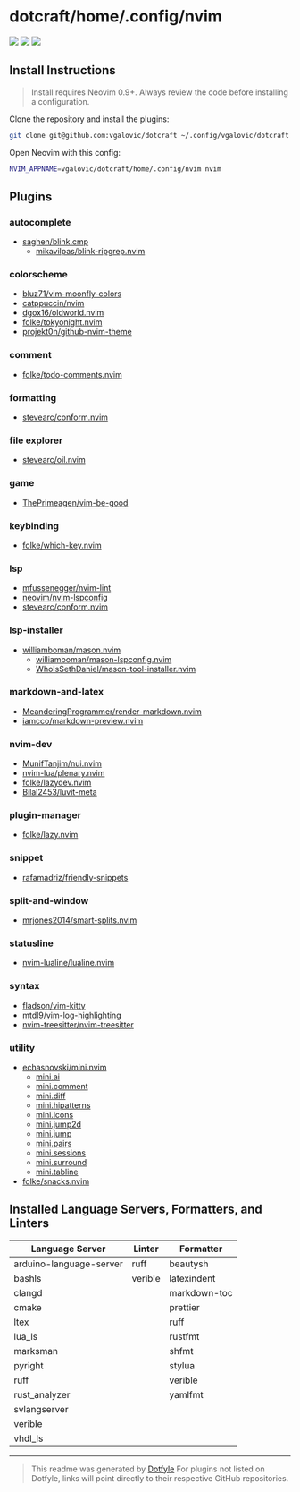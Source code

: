 # dotcraft/home/.config/nvim

<a href="https://dotfyle.com/vgalovic/dotcraft-home-config-nvim"><img src="https://dotfyle.com/vgalovic/dotcraft-home-config-nvim/badges/plugins?style=flat" /></a>
<a href="https://dotfyle.com/vgalovic/dotcraft-home-config-nvim"><img src="https://dotfyle.com/vgalovic/dotcraft-home-config-nvim/badges/leaderkey?style=flat" /></a>
<a href="https://dotfyle.com/vgalovic/dotcraft-home-config-nvim"><img src="https://dotfyle.com/vgalovic/dotcraft-home-config-nvim/badges/plugin-manager?style=flat" /></a>

## Install Instructions

> Install requires Neovim 0.9+. Always review the code before installing a configuration.

Clone the repository and install the plugins:

```sh
git clone git@github.com:vgalovic/dotcraft ~/.config/vgalovic/dotcraft
```

Open Neovim with this config:

```sh
NVIM_APPNAME=vgalovic/dotcraft/home/.config/nvim nvim
```

## Plugins

### autocomplete

- [saghen/blink.cmp](https://dotfyle.com/plugins/Saghen/blink.cmp)
  - [mikavilpas/blink-ripgrep.nvim](https://dotfyle.com/plugins/mikavilpas/blink-ripgrep.nvim)

### colorscheme

- [bluz71/vim-moonfly-colors](https://dotfyle.com/plugins/bluz71/vim-moonfly-colors)
- [catppuccin/nvim](https://dotfyle.com/plugins/catppuccin/nvim)
- [dgox16/oldworld.nvim](https://dotfyle.com/plugins/dgox16/oldworld.nvim)
- [folke/tokyonight.nvim](https://dotfyle.com/plugins/folke/tokyonight.nvim)
- [projekt0n/github-nvim-theme](https://dotfyle.com/plugins/projekt0n/github-nvim-theme)

### comment

- [folke/todo-comments.nvim](https://dotfyle.com/plugins/folke/todo-comments.nvim)

### formatting

- [stevearc/conform.nvim](https://dotfyle.com/plugins/stevearc/conform.nvim)

### file explorer

- [stevearc/oil.nvim](https://dotfyle.com/plugins/stevearc/oil.nvim)

### game

- [ThePrimeagen/vim-be-good](https://dotfyle.com/plugins/ThePrimeagen/vim-be-good)

### keybinding

- [folke/which-key.nvim](https://dotfyle.com/plugins/folke/which-key.nvim)

### lsp

- [mfussenegger/nvim-lint](https://dotfyle.com/plugins/mfussenegger/nvim-lint)
- [neovim/nvim-lspconfig](https://dotfyle.com/plugins/neovim/nvim-lspconfig)
- [stevearc/conform.nvim](https://dotfyle.com/plugins/stevearc/conform.nvim)

### lsp-installer

- [williamboman/mason.nvim](https://dotfyle.com/plugins/williamboman/mason.nvim)
  - [williamboman/mason-lspconfig.nvim](https://github.com/williamboman/mason-lspconfig.nvim)
  - [WhoIsSethDaniel/mason-tool-installer.nvim](https://github.com/WhoIsSethDaniel/mason-tool-installer.nvim)

### markdown-and-latex

- [MeanderingProgrammer/render-markdown.nvim](https://dotfyle.com/plugins/MeanderingProgrammer/render-markdown.nvim)
- [iamcco/markdown-preview.nvim](https://dotfyle.com/plugins/iamcco/markdown-preview.nvim)

### nvim-dev

- [MunifTanjim/nui.nvim](https://dotfyle.com/plugins/MunifTanjim/nui.nvim)
- [nvim-lua/plenary.nvim](https://dotfyle.com/plugins/nvim-lua/plenary.nvim)
- [folke/lazydev.nvim](https://dotfyle.com/plugins/folke/lazydev.nvim)
- [Bilal2453/luvit-meta](https://github.com/Bilal2453/luvit-meta)

### plugin-manager

- [folke/lazy.nvim](https://dotfyle.com/plugins/folke/lazy.nvim)

### snippet

- [rafamadriz/friendly-snippets](https://dotfyle.com/plugins/rafamadriz/friendly-snippets)

### split-and-window

- [mrjones2014/smart-splits.nvim](https://dotfyle.com/plugins/mrjones2014/smart-splits.nvim)

### statusline

- [nvim-lualine/lualine.nvim](https://dotfyle.com/plugins/nvim-lualine/lualine.nvim)

### syntax

- [fladson/vim-kitty](https://github.com/fladson/vim-kitty)
- [mtdl9/vim-log-highlighting](https://github.com/mtdl9/vim-log-highlighting)
- [nvim-treesitter/nvim-treesitter](https://dotfyle.com/plugins/nvim-treesitter/nvim-treesitter)

### utility

- [echasnovski/mini.nvim](https://dotfyle.com/plugins/echasnovski/mini.nvim)
  - [mini.ai](https://dotfyle.com/plugins/echasnovski/mini.ai)
  - [mini.comment](https://dotfyle.com/plugins/echasnovski/mini.comment)
  - [mini.diff](https://dotfyle.com/plugins/echasnovski/mini.diff)
  - [mini.hipatterns](https://dotfyle.com/plugins/echasnovski/mini.hipatterns)
  - [mini.icons](https://dotfyle.com/plugins/echasnovski/mini.icons)
  - [mini.jump2d](https://dotfyle.com/plugins/echasnovski/mini.jump2d)
  - [mini.jump](https://dotfyle.com/plugins/echasnovski/mini.jump)
  - [mini.pairs](https://dotfyle.com/plugins/echasnovski/mini.pairs)
  - [mini.sessions](https://dotfyle.com/plugins/echasnovski/mini.sessions)
  <!-- - [mini.statusline](https://dotfyle.com/plugins/echasnovski/mini.statusline) -->
  - [mini.surround](https://dotfyle.com/plugins/echasnovski/mini.surround)
  - [mini.tabline](https://dotfyle.com/plugins/echasnovski/mini.tabline)
- [folke/snacks.nvim](https://dotfyle.com/plugins/folke/snacks.nvim)

## Installed Language Servers, Formatters, and Linters

| Language Server         | Linter  | Formatter    |
| ----------------------- | ------- | ------------ |
| arduino-language-server | ruff    | beautysh     |
| bashls                  | verible | latexindent  |
| clangd                  |         | markdown-toc |
| cmake                   |         | prettier     |
| ltex                    |         | ruff         |
| lua_ls                  |         | rustfmt      |
| marksman                |         | shfmt        |
| pyright                 |         | stylua       |
| ruff                    |         | verible      |
| rust_analyzer           |         | yamlfmt      |
| svlangserver            |         |              |
| verible                 |         |              |
| vhdl_ls                 |         |              |

---

> This readme was generated by [Dotfyle](https://dotfyle.com)
> For plugins not listed on Dotfyle, links will point directly to their respective GitHub repositories.
